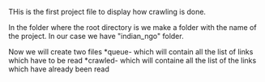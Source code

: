 THis is the first project file to display how crawling is done.

In the folder where the root directory is we make a folder with the name of the project. In our case we have "indian_ngo" folder.

Now we will create two files
*queue- which will contain all the list of links which have to be read
*crawled- which will containe all the list of the links which have already been read
